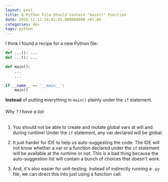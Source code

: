 ```yaml
---
layout: post
title: A Python File Should Contain "main()" Function
date: 2016-11-12 14:42:41.000000000 +07:00
categories: dev
tags: python
---
```

I think I found a recipe for a new Python file:

```python
def ...(): ...
def ...(): ...

def main():
    ...
    ...

if __name__ == '__main__':
    main()
```

**Instead** of putting everything in `main()` plainly under the `if` statement. 

###### Why ? I have a list:

1. You should not be able to create and mutate global vars at will and during runtime! Under the `if` statement, any var declared will be global.

2. It just harder for IDE to help us auto-suggesting the code. The IDE will not know whether a var or a function declared under the `if` statement will be available at the runtime or not. This is a bad thing because the auto-suggestion list will contain a bunch of choices that doesn't work.

3. And, it's also easier for unit-testing. Instead of indirectly running a `.py` file, we can direct this into just using a function call.
